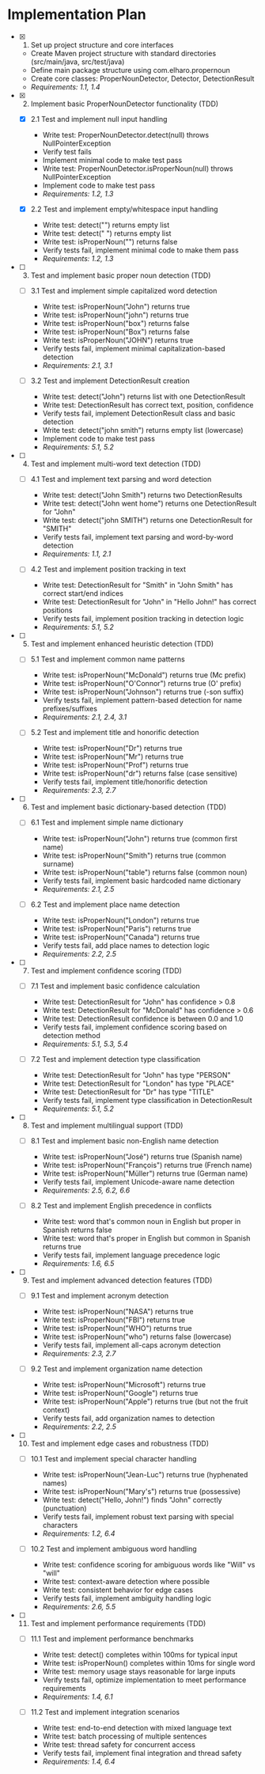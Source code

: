 # Implementation Plan

- [x] 1. Set up project structure and core interfaces
  - Create Maven project structure with standard directories (src/main/java, src/test/java)
  - Define main package structure using com.elharo.propernoun
  - Create core classes: ProperNounDetector, Detector, DetectionResult
  - _Requirements: 1.1, 1.4_

- [x] 2. Implement basic ProperNounDetector functionality (TDD)
  - [x] 2.1 Test and implement null input handling
    - Write test: ProperNounDetector.detect(null) throws NullPointerException
    - Verify test fails
    - Implement minimal code to make test pass
    - Write test: ProperNounDetector.isProperNoun(null) throws NullPointerException
    - Implement code to make test pass
    - _Requirements: 1.2, 1.3_

  - [x] 2.2 Test and implement empty/whitespace input handling
    - Write test: detect("") returns empty list
    - Write test: detect("   ") returns empty list
    - Write test: isProperNoun("") returns false
    - Verify tests fail, implement minimal code to make them pass
    - _Requirements: 1.2, 1.3_

- [ ] 3. Test and implement basic proper noun detection (TDD)
  - [ ] 3.1 Test and implement simple capitalized word detection
    - Write test: isProperNoun("John") returns true
    - Write test: isProperNoun("john") returns true
    - Write test: isProperNoun("box") returns false
    - Write test: isProperNoun("Box") returns false
    - Write test: isProperNoun("JOHN") returns true
    - Verify tests fail, implement minimal capitalization-based detection
    - _Requirements: 2.1, 3.1_

  - [ ] 3.2 Test and implement DetectionResult creation
    - Write test: detect("John") returns list with one DetectionResult
    - Write test: DetectionResult has correct text, position, confidence
    - Verify tests fail, implement DetectionResult class and basic detection
    - Write test: detect("john smith") returns empty list (lowercase)
    - Implement code to make test pass
    - _Requirements: 5.1, 5.2_

- [ ] 4. Test and implement multi-word text detection (TDD)
  - [ ] 4.1 Test and implement text parsing and word detection
    - Write test: detect("John Smith") returns two DetectionResults
    - Write test: detect("John went home") returns one DetectionResult for "John"
    - Write test: detect("john SMITH") returns one DetectionResult for "SMITH"
    - Verify tests fail, implement text parsing and word-by-word detection
    - _Requirements: 1.1, 2.1_

  - [ ] 4.2 Test and implement position tracking in text
    - Write test: DetectionResult for "Smith" in "John Smith" has correct start/end indices
    - Write test: DetectionResult for "John" in "Hello John!" has correct positions
    - Verify tests fail, implement position tracking in detection logic
    - _Requirements: 5.1, 5.2_

- [ ] 5. Test and implement enhanced heuristic detection (TDD)
  - [ ] 5.1 Test and implement common name patterns
    - Write test: isProperNoun("McDonald") returns true (Mc prefix)
    - Write test: isProperNoun("O'Connor") returns true (O' prefix)
    - Write test: isProperNoun("Johnson") returns true (-son suffix)
    - Verify tests fail, implement pattern-based detection for name prefixes/suffixes
    - _Requirements: 2.1, 2.4, 3.1_

  - [ ] 5.2 Test and implement title and honorific detection
    - Write test: isProperNoun("Dr") returns true
    - Write test: isProperNoun("Mr") returns true
    - Write test: isProperNoun("Prof") returns true
    - Write test: isProperNoun("dr") returns false (case sensitive)
    - Verify tests fail, implement title/honorific detection
    - _Requirements: 2.3, 2.7_

- [ ] 6. Test and implement basic dictionary-based detection (TDD)
  - [ ] 6.1 Test and implement simple name dictionary
    - Write test: isProperNoun("John") returns true (common first name)
    - Write test: isProperNoun("Smith") returns true (common surname)
    - Write test: isProperNoun("table") returns false (common noun)
    - Verify tests fail, implement basic hardcoded name dictionary
    - _Requirements: 2.1, 2.5_

  - [ ] 6.2 Test and implement place name detection
    - Write test: isProperNoun("London") returns true
    - Write test: isProperNoun("Paris") returns true
    - Write test: isProperNoun("Canada") returns true
    - Verify tests fail, add place names to detection logic
    - _Requirements: 2.2, 2.5_

- [ ] 7. Test and implement confidence scoring (TDD)
  - [ ] 7.1 Test and implement basic confidence calculation
    - Write test: DetectionResult for "John" has confidence > 0.8
    - Write test: DetectionResult for "McDonald" has confidence > 0.6
    - Write test: DetectionResult confidence is between 0.0 and 1.0
    - Verify tests fail, implement confidence scoring based on detection method
    - _Requirements: 5.1, 5.3, 5.4_

  - [ ] 7.2 Test and implement detection type classification
    - Write test: DetectionResult for "John" has type "PERSON"
    - Write test: DetectionResult for "London" has type "PLACE"
    - Write test: DetectionResult for "Dr" has type "TITLE"
    - Verify tests fail, implement type classification in DetectionResult
    - _Requirements: 5.1, 5.2_

- [ ] 8. Test and implement multilingual support (TDD)
  - [ ] 8.1 Test and implement basic non-English name detection
    - Write test: isProperNoun("José") returns true (Spanish name)
    - Write test: isProperNoun("François") returns true (French name)
    - Write test: isProperNoun("Müller") returns true (German name)
    - Verify tests fail, implement Unicode-aware name detection
    - _Requirements: 2.5, 6.2, 6.6_

  - [ ] 8.2 Test and implement English precedence in conflicts
    - Write test: word that's common noun in English but proper in Spanish returns false
    - Write test: word that's proper in English but common in Spanish returns true
    - Verify tests fail, implement language precedence logic
    - _Requirements: 1.6, 6.5_

- [ ] 9. Test and implement advanced detection features (TDD)
  - [ ] 9.1 Test and implement acronym detection
    - Write test: isProperNoun("NASA") returns true
    - Write test: isProperNoun("FBI") returns true
    - Write test: isProperNoun("WHO") returns true
    - Write test: isProperNoun("who") returns false (lowercase)
    - Verify tests fail, implement all-caps acronym detection
    - _Requirements: 2.3, 2.7_

  - [ ] 9.2 Test and implement organization name detection
    - Write test: isProperNoun("Microsoft") returns true
    - Write test: isProperNoun("Google") returns true
    - Write test: isProperNoun("Apple") returns true (but not the fruit context)
    - Verify tests fail, add organization names to detection
    - _Requirements: 2.2, 2.5_

- [ ] 10. Test and implement edge cases and robustness (TDD)
  - [ ] 10.1 Test and implement special character handling
    - Write test: isProperNoun("Jean-Luc") returns true (hyphenated names)
    - Write test: isProperNoun("Mary's") returns true (possessive)
    - Write test: detect("Hello, John!") finds "John" correctly (punctuation)
    - Verify tests fail, implement robust text parsing with special characters
    - _Requirements: 1.2, 6.4_

  - [ ] 10.2 Test and implement ambiguous word handling
    - Write test: confidence scoring for ambiguous words like "Will" vs "will"
    - Write test: context-aware detection where possible
    - Write test: consistent behavior for edge cases
    - Verify tests fail, implement ambiguity handling logic
    - _Requirements: 2.6, 5.5_

- [ ] 11. Test and implement performance requirements (TDD)
  - [ ] 11.1 Test and implement performance benchmarks
    - Write test: detect() completes within 100ms for typical input
    - Write test: isProperNoun() completes within 10ms for single word
    - Write test: memory usage stays reasonable for large inputs
    - Verify tests fail, optimize implementation to meet performance requirements
    - _Requirements: 1.4, 6.1_

  - [ ] 11.2 Test and implement integration scenarios
    - Write test: end-to-end detection with mixed language text
    - Write test: batch processing of multiple sentences
    - Write test: thread safety for concurrent access
    - Verify tests fail, implement final integration and thread safety
    - _Requirements: 1.4, 6.4_